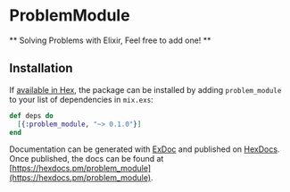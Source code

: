 # ProblemModule

** Solving Problems with Elixir, Feel free to add one! **

## Installation

If [available in Hex](https://hex.pm/docs/publish), the package can be installed
by adding `problem_module` to your list of dependencies in `mix.exs`:

```elixir
def deps do
  [{:problem_module, "~> 0.1.0"}]
end
```

Documentation can be generated with [ExDoc](https://github.com/elixir-lang/ex_doc)
and published on [HexDocs](https://hexdocs.pm). Once published, the docs can
be found at [https://hexdocs.pm/problem_module](https://hexdocs.pm/problem_module).
